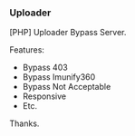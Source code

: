 ### Uploader
[PHP] Uploader Bypass Server.

Features:
- Bypass 403
- Bypass Imunify360
- Bypass Not Acceptable
- Responsive
- Etc.

Thanks.
